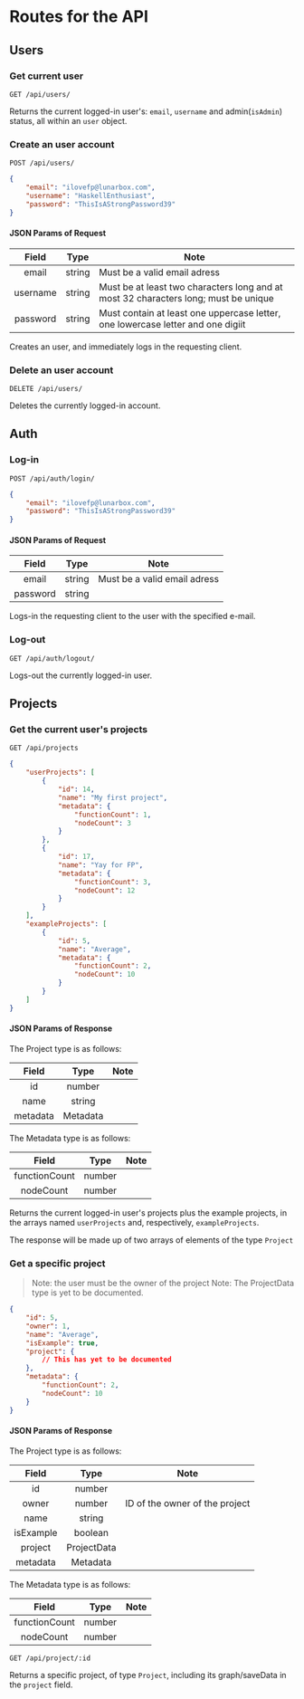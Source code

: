 # Routes for the API

## Users

### Get current user

`GET /api/users/`

Returns the current logged-in user's: `email`, `username` and admin(`isAdmin`) status, all within an `user` object.

### Create an user account

`POST /api/users/`

```json
{
    "email": "ilovefp@lunarbox.com",
    "username": "HaskellEnthusiast",
    "password": "ThisIsAStrongPassword39"
}
```

#### JSON Params of Request

|  Field   |  Type  | Note                                                                                |
| :------: | :----: | ----------------------------------------------------------------------------------- |
|  email   | string | Must be a valid email adress                                                        |
| username | string | Must be at least two characters long and at most 32 characters long; must be unique |
| password | string | Must contain at least one uppercase letter, one lowercase letter and one digiit     |

Creates an user, and immediately logs in the requesting client.

### Delete an user account

`DELETE /api/users/`

Deletes the currently logged-in account.

## Auth

### Log-in

`POST /api/auth/login/`

```json
{
    "email": "ilovefp@lunarbox.com",
    "password": "ThisIsAStrongPassword39"
}
```

#### JSON Params of Request

|  Field   |  Type  | Note                         |
| :------: | :----: | ---------------------------- |
|  email   | string | Must be a valid email adress |
| password | string |                              |

Logs-in the requesting client to the user with the specified e-mail.

### Log-out

`GET /api/auth/logout/`

Logs-out the currently logged-in user.

## Projects

### Get the current user's projects

`GET /api/projects`

```json
{
    "userProjects": [
        {
            "id": 14,
            "name": "My first project",
            "metadata": {
                "functionCount": 1,
                "nodeCount": 3
            }
        },
        {
            "id": 17,
            "name": "Yay for FP",
            "metadata": {
                "functionCount": 3,
                "nodeCount": 12
            }
        }
    ],
    "exampleProjects": [
        {
            "id": 5,
            "name": "Average",
            "metadata": {
                "functionCount": 2,
                "nodeCount": 10
            }
        }
    ]
}
```

#### JSON Params of Response

The Project type is as follows:

|  Field   |   Type   | Note |
| :------: | :------: | ---- |
|    id    |  number  |      |
|   name   |  string  |      |
| metadata | Metadata |      |

The Metadata type is as follows:

|     Field     |  Type  | Note |
| :-----------: | :----: | ---- |
| functionCount | number |      |
|   nodeCount   | number |      |

Returns the current logged-in user's projects plus the example projects, in the arrays named `userProjects` and, respectively, `exampleProjects`.

The response will be made up of two arrays of elements of the type `Project`

### Get a specific project

> Note: the user must be the owner of the project
> Note: The ProjectData type is yet to be documented.

```json
{
    "id": 5,
    "owner": 1,
    "name": "Average",
    "isExample": true,
    "project": {
        // This has yet to be documented
    },
    "metadata": {
        "functionCount": 2,
        "nodeCount": 10
    }
}
```

#### JSON Params of Response

The Project type is as follows:

|   Field   |    Type     | Note                           |
| :-------: | :---------: | ------------------------------ |
|    id     |   number    |                                |
|   owner   |   number    | ID of the owner of the project |
|   name    |   string    |                                |
| isExample |   boolean   |                                |
|  project  | ProjectData |                                |
| metadata  |  Metadata   |                                |

The Metadata type is as follows:

|     Field     |  Type  | Note |
| :-----------: | :----: | ---- |
| functionCount | number |      |
|   nodeCount   | number |      |

`GET /api/project/:id`

Returns a specific project, of type `Project`, including its graph/saveData in the `project` field.
